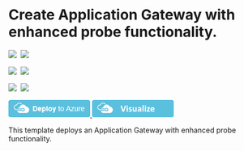 # Create Application Gateway with enhanced probe functionality.

<IMG SRC="https://azbotstorage.blob.core.windows.net/badges/201-application-gateway-probe/PublicLastTestDate.svg" />&nbsp;
<IMG SRC="https://azbotstorage.blob.core.windows.net/badges/201-application-gateway-probe/PublicDeployment.svg" />&nbsp;

<IMG SRC="https://azbotstorage.blob.core.windows.net/badges/201-application-gateway-probe/FairfaxLastTestDate.svg" />&nbsp;
<IMG SRC="https://azbotstorage.blob.core.windows.net/badges/201-application-gateway-probe/FairfaxDeployment.svg" />&nbsp;

<IMG SRC="https://azbotstorage.blob.core.windows.net/badges/201-application-gateway-probe/BestPracticeResult.svg" />&nbsp;
<IMG SRC="https://azbotstorage.blob.core.windows.net/badges/201-application-gateway-probe/CredScanResult.svg" />&nbsp;

<a href="https://portal.azure.com/#create/Microsoft.Template/uri/https%3A%2F%2Fraw.githubusercontent.com%2FAzure%2Fazure-quickstart-templates%2Fmaster%2F201-application-gateway-probe%2Fazuredeploy.json" target="_blank">
    <img src="https://raw.githubusercontent.com/Azure/azure-quickstart-templates/master/1-CONTRIBUTION-GUIDE/images/deploytoazure.png"/>
</a>
<a href="http://armviz.io/#/?load=https%3A%2F%2Fraw.githubusercontent.com%2FAzure%2Fazure-quickstart-templates%2Fmaster%2F201-application-gateway-probe%2Fazuredeploy.json" target="_blank">
    <img src="https://raw.githubusercontent.com/Azure/azure-quickstart-templates/master/1-CONTRIBUTION-GUIDE/images/visualizebutton.png"/>
</a>

This template deploys an Application Gateway with enhanced probe functionality.
